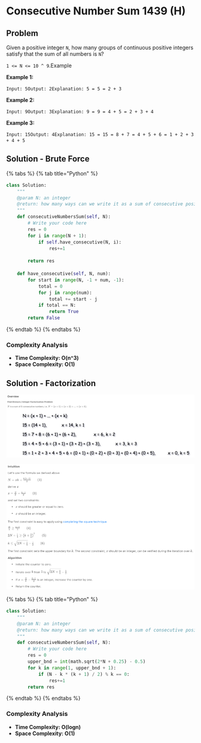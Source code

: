 # Consecutive Number Sum 1439 \(H\)

## Problem

Given a positive integer `N`, how many groups of continuous positive integers satisfy that the sum of all numbers is `N`?

`1 <= N <= 10 ^ 9`.Example

**Example 1:**

```text
Input: 5Output: 2Explanation: 5 = 5 = 2 + 3
```

**Example 2:**

```text
Input: 9Output: 3Explanation: 9 = 9 = 4 + 5 = 2 + 3 + 4
```

**Example 3:**

```text
Input: 15Output: 4Explanation: 15 = 15 = 8 + 7 = 4 + 5 + 6 = 1 + 2 + 3 + 4 + 5
```

## Solution - Brute Force

{% tabs %}
{% tab title="Python" %}
```python
class Solution:
    """
    @param N: an integer
    @return: how many ways can we write it as a sum of consecutive positive integers
    """
    def consecutiveNumbersSum(self, N):
        # Write your code here
        res = 0
        for i in range(N + 1):
            if self.have_consecutive(N, i):
                res+=1
        
        return res
    
    def have_consecutive(self, N, num):
        for start in range(N, -1 + num, -1):
            total = 0
            for j in range(num):
                total += start - j
            if total == N:
                return True
        return False
```
{% endtab %}
{% endtabs %}

### Complexity Analysis

* **Time Complexity: O\(n^3\)**
* **Space Complexity: O\(1\)**

## Solution - Factorization

![](../../.gitbook/assets/screen-shot-2021-07-10-at-1.34.00-pm.png)

![](../../.gitbook/assets/screen-shot-2021-07-10-at-1.34.51-pm.png)

{% tabs %}
{% tab title="Python" %}
```python
class Solution:
    """
    @param N: an integer
    @return: how many ways can we write it as a sum of consecutive positive integers
    """
    def consecutiveNumbersSum(self, N):
        # Write your code here
        res = 0
        upper_bnd = int(math.sqrt(2*N + 0.25) - 0.5)
        for k in range(1, upper_bnd + 1):
            if (N - k * (k + 1) / 2) % k == 0:
                res+=1
        return res
```
{% endtab %}
{% endtabs %}

### Complexity Analysis

* **Time Complexity: O\(logn\)**
* **Space Complexity: O\(1\)**

